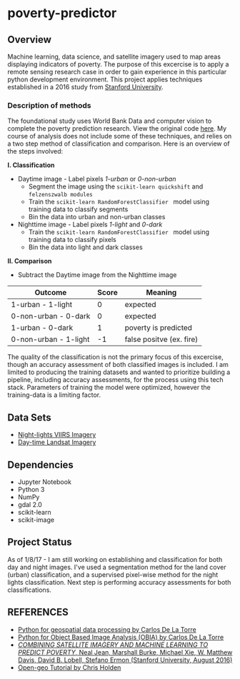 # poverty-predictor

## Overview 
Machine learning, data science, and satellite imagery used to map areas displaying indicators of poverty. The purpose of this excercise is to apply a remote sensing research case in order to gain experience in this particular python development environment. This project applies techniques established in a 2016 study from [Stanford University](http://sustain.stanford.edu/predicting-poverty/).

### Description of methods 
  The foundational study uses World Bank Data and computer vision to complete the poverty prediction research. View the original code [here](https://github.com/nealjean/predicting-poverty). My course of analysis does not include some of these techniques, and relies on a two step method of classification and comparison. Here is an overview of the steps involved:
    
  **I. Classification**
  * Daytime image - Label pixels *1-urban* or *0-non-urban*
    * Segment the image using the ```scikit-learn quickshift``` and ```felzenszwalb modules```
    * Train the  ```scikit-learn RandomForestClassifier ``` model using training data to classify segments
    * Bin the data into urban and non-urban classes 
  * Nighttime image - Label pixels *1-light* and *0-dark*
    *  Train the  ```scikit-learn RandomForestClassifier ``` model using training data to classify pixels
    * Bin the data into light and dark classes 

  **II. Comparison**
  * Subtract the Daytime image from the Nighttime image 

Outcome      | Score        | Meaning  
------------ | ------------ | ------------
1-urban - 1-light | 0 | expected
0-non-urban - 0-dark | 0 | expected
1-urban - 0-dark | 1 | poverty is predicted
0-non-urban - 1-light | -1 | false positve (ex. fire)
        

  The quality of the classification is not the primary focus of this excercise, though an accuracy assessment of both classified images is included. I am limited to producing the training datasets and wanted to prioritize building a pipeline, including accuracy assessments, for the process using this tech stack. Parameters of training the model were optimized, however the training-data is a limiting factor.

## Data Sets 
   * [Night-lights VIIRS Imagery](https://ngdc.noaa.gov/eog/viirs/download_ut_mos.html)
   * [Day-time Landsat Imagery](https://www.descarteslabs.com/)
 

## Dependencies 
  * Jupyter Notebook
  * Python 3
  * NumPy
  * gdal 2.0
  * scikit-learn
  * scikit-image

## Project Status
  As of 1/8/17 - I am still working on establishing and classification for both day and night images. I've used a segmentation method for the land cover (urban) classification, and a supervised pixel-wise method for the night lights classification. Next step is performing accuracy assessments for both classifications. 

## REFERENCES 
* [Python for geospatial data processing by Carlos De La Torre](https://www.machinalis.com/blog/python-for-geospatial-data-processing/)
* [Python for Object Based Image Analysis (OBIA) by Carlos De La Torre](https://www.machinalis.com/blog/obia/) 
* [_COMBINING SATELLITE IMAGERY AND MACHINE LEARNING TO PREDICT POVERTY_, Neal Jean, Marshall Burke, Michael Xie, W. Matthew Davis, David B. Lobell, Stefano Ermon (Stanford University, August 2016)](http://sustain.stanford.edu/predicting-poverty/)
*  [Open-geo Tutorial by Chris Holden](https://github.com/ceholden/open-geo-tutorial)
